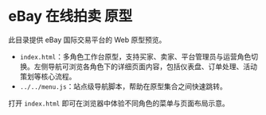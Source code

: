 # eBay 在线拍卖 原型

此目录提供 eBay 国际交易平台的 Web 原型预览。

- `index.html`：多角色工作台原型，支持买家、卖家、平台管理员与运营角色切换。左侧导航可浏览各角色下的详细页面内容，包括仪表盘、订单处理、活动策划等核心流程。
- `../../menu.js`：站点级导航脚本，帮助在原型集合之间快速跳转。

打开 `index.html` 即可在浏览器中体验不同角色的菜单与页面布局示意。
